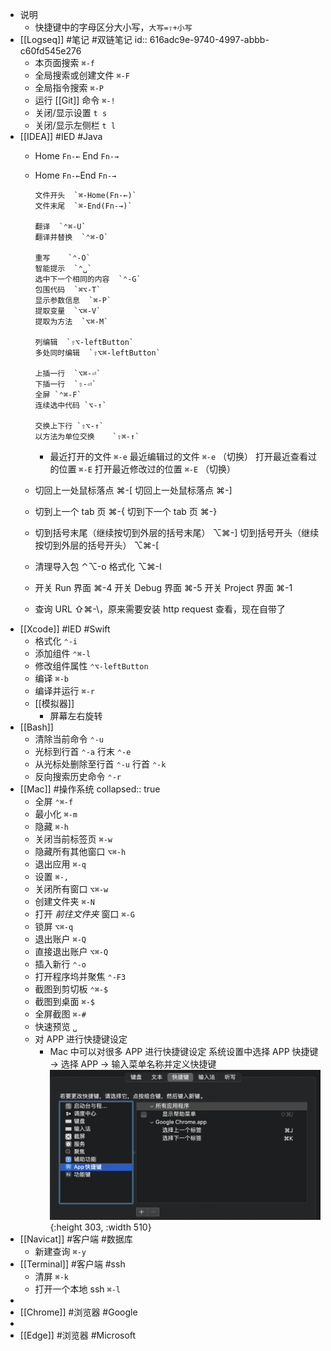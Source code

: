 - 说明
	- 快捷键中的字母区分大小写，``大写=⇧+小写``
- [[Logseq]] #笔记 #双链笔记
  id:: 616adc9e-9740-4997-abbb-c60fd545e276
	- 本页面搜索 `⌘-f`
	- 全局搜索或创建文件 `⌘-F`
	- 全局指令搜索 `⌘-P`
	- 运行 [[Git]] 命令 `⌘-!`
	- 关闭/显示设置 `t s`
	- 关闭/显示左侧栏 `t l`
- [[IDEA]] #IED #Java
	- Home  `Fn-←` End  `Fn-→`
	- Home  `Fn-←`End  `Fn-→`
	      
	      文件开头  `⌘-Home(Fn-←)`
	      文件末尾  `⌘-End(Fn-→)`
	      
	      翻译  `⌃⌘-U`
	      翻译并替换  `⌃⌘-O`
	      
	      重写    `⌃-O`
	      智能提示  `⌃␣`
	      选中下一个相同的内容  `⌃-G`
	      包围代码  `⌘⌥-T`
	      显示参数信息  `⌘-P`
	      提取变量  `⌥⌘-V`
	      提取为方法  `⌥⌘-M`
	      
	      列编辑  `⇧⌥-leftButton`
	      多处同时编辑  `⇧⌥⌘-leftButton`
	      
	      上插一行  `⌥⌘-⏎`
	      下插一行  `⇧-⏎`
	      全屏 `⌃⌘-F`
	      连续选中代码 `⌥-↑`
	      
	      交换上下行 `⇧⌥-↑`
	      以方法为单位交换    `⇧⌘-↑`
		- 最近打开的文件 `⌘-e`
		      最近编辑过的文件 `⌘-e` （切换）
		      打开最近查看过的位置 `⌘-E`
		      打开最近修改过的位置 `⌘-E` （切换）
	- 切回上一处鼠标落点 ⌘-[
	      切回上一处鼠标落点 ⌘-]
	- 切到上一个 tab 页 ⌘-{
	      切到下一个 tab 页 ⌘-}
	- 切到括号末尾（继续按切到外层的括号末尾） ⌥⌘-]
	      切到括号开头（继续按切到外层的括号开头） ⌥⌘-[
	- 清理导入包 ⌃⌥-o
	      格式化 ⌥⌘-l
	- 开关 Run 界面    ⌘-4
	      开关 Debug 界面    ⌘-5
	      开关 Project 界面    ⌘-1
	- 查询 URL ⇧⌘-\，原来需要安装 http request 查看，现在自带了
- [[Xcode]] #IED #Swift
	- 格式化 `⌃-i`
	- 添加组件 `⌃⌘-l`
	- 修改组件属性 `⌃⌥-leftButton`
	- 编译 `⌘-b`
	- 编译并运行 `⌘-r`
	- [[模拟器]]
		- 屏幕左右旋转
- [[Bash]]
	- 清除当前命令 `⌃-u`
	- 光标到行首 `⌃-a` 行末 `⌃-e`
	- 从光标处删除至行首 `⌃-u` 行首 `⌃-k`
	- 反向搜索历史命令 `⌃-r`
- [[Mac]] #操作系统 
  collapsed:: true
	- 全屏 `⌃⌘-f`
	- 最小化 `⌘-m`
	- 隐藏 `⌘-h`
	- 关闭当前标签页 `⌘-w`
	- 隐藏所有其他窗口 `⌥⌘-h`
	- 退出应用 `⌘-q`
	- 设置 `⌘-,`
	- 关闭所有窗口 `⌥⌘-w`
	- 创建文件夹 `⌘-N`
	- 打开 *前往文件夹* 窗口 `⌘-G`
	- 锁屏 `⌥⌘-q`
	- 退出账户 `⌘-Q`
	- 直接退出账户 `⌥⌘-Q`
	- 插入新行 `⌃-o`
	- 打开程序坞并聚焦 `⌃-F3`
	- 截图到剪切板 `⌃⌘-$`
	- 截图到桌面 `⌘-$`
	- 全屏截图 `⌘-#`
	- 快速预览 `␣`
	- 对 APP 进行快捷键设定
		- Mac 中可以对很多 APP 进行快捷键设定
		  系统设置中选择 APP 快捷键 -> 选择 APP -> 输入菜单名称并定义快捷键
		  ![image.png](../assets/image_1634451919807_0.png){:height 303, :width 510}
- [[Navicat]] #客户端 #数据库
	- 新建查询 `⌘-y`
- [[Terminal]] #客户端 #ssh
	- 清屏 `⌘-k`
	- 打开一个本地 ssh `⌘-l`
-
- [[Chrome]] #浏览器 #Google
-
- [[Edge]] #浏览器 #Microsoft